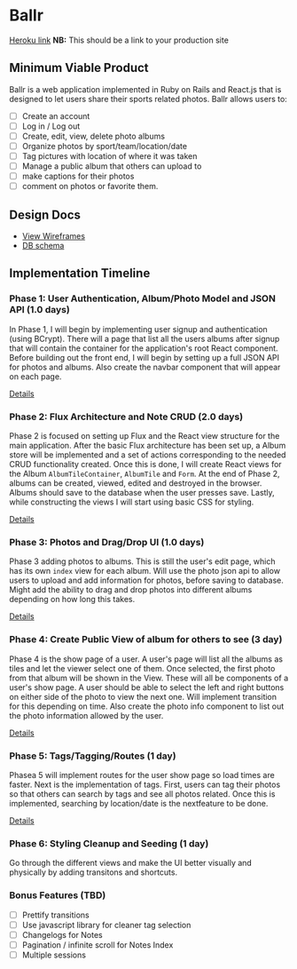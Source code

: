 # Ballr

[Heroku link][heroku] **NB:** This should be a link to your production site

[heroku]: http://www.herokuapp.com

## Minimum Viable Product

Ballr is a web application implemented in Ruby on Rails and React.js that is designed to let users share their sports related photos. Ballr allows users to:

<!-- This is a Markdown checklist. Use it to keep track of your progress! -->

- [ ] Create an account
- [ ] Log in / Log out
- [ ] Create, edit, view, delete photo albums
- [ ] Organize photos by sport/team/location/date
- [ ] Tag pictures with location of where it was taken
- [ ] Manage a public album that others can upload to
- [ ] make captions for their photos
- [ ] comment on photos or favorite them.

## Design Docs
* [View Wireframes][view]
* [DB schema][schema]

[view]: ./docs/views.md
[schema]: ./docs/schema.md

## Implementation Timeline

### Phase 1: User Authentication, Album/Photo Model and JSON API (1.0 days)

In Phase 1, I will begin by implementing user signup and authentication (using
BCrypt). There will a page that list all the users albums after signup that will
contain the container for the application's root React component. Before
building out the front end, I will begin by setting up a full JSON API for photos
and albums. Also create the navbar component that will appear on each page.

[Details][phase-one]

### Phase 2: Flux Architecture and Note CRUD (2.0 days)

Phase 2 is focused on setting up Flux and the React view
structure for the main application. After the basic Flux architecture has been
set up, a Album store will be implemented and a set of actions corresponding to
the needed CRUD functionality created. Once this is done, I will create React
views for the Album `AlbumTileContainer`, `AlbumTile` and `Form`. At the end of
Phase 2, albums can be created, viewed, edited and destroyed in the browser.
Albums should save to the database when the user presses save.
Lastly, while constructing the views I will start using basic CSS  for
styling.

[Details][phase-two]

### Phase 3: Photos and Drag/Drop UI (1.0 days)

Phase 3 adding photos to albums. This is still the user's edit page, which has
its own `index` view for each album. Will use the photo json api to allow users
to upload and add information for photos, before saving to database. Might add
the ability to drag and drop photos into different albums depending on how long
this takes.

[Details][phase-three]

### Phase 4: Create Public View of album for others to see (3 day)

Phase 4 is the show page of a user. A user's page will list all the albums as
tiles and let the viewer select one of them. Once selected, the first photo from
that album will be shown in the  View. These will all be components of a user's
show page. A user should be able to select the left and right buttons on either
side of the photo to view the next one. Will implement transition for this
depending on time. Also create the photo info component to list out the photo
information allowed by the user.



[Details][phase-four]

### Phase 5: Tags/Tagging/Routes (1 day)

Phasea 5 will implement routes for the user show page so load times are faster.
Next is the implementation of tags. First, users can tag their photos so that
others can search by tags and see all photos related. Once this is implemented,
searching by location/date is the nextfeature to be done.

[Details][phase-five]

### Phase 6: Styling Cleanup and Seeding (1 day)

Go through the different views and make the UI better visually and physically
by adding transitons and shortcuts.

### Bonus Features (TBD)
- [ ] Prettify transitions
- [ ] Use javascript library for cleaner tag selection
- [ ] Changelogs for Notes
- [ ] Pagination / infinite scroll for Notes Index
- [ ] Multiple sessions

[phase-one]: ./docs/phases/phase1.md
[phase-two]: ./docs/phases/phase2.md
[phase-three]: ./docs/phases/phase3.md
[phase-four]: ./docs/phases/phase4.md
[phase-five]: ./docs/phases/phase5.md
